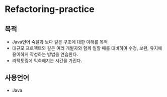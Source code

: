 # Refactoring-practice

## 목적
- Java언어 숙달과 보다 깊은 구조에 대한 이해를 목적
- 대규모 프로젝트와 같은 여러 개발자와 함께 일할 때를 대비하여 수정, 보완, 유지에 용이하게 작성하는 방법을 연습한다.
- 리팩토링에 익숙해지는 시간을 가진다.

## 사용언어
- Java

